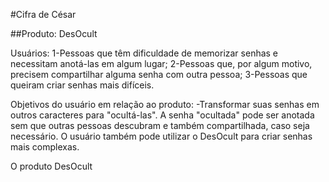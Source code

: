 #Cifra de César

##Produto: DesOcult

Usuários:
1-Pessoas que têm dificuldade de memorizar senhas e necessitam anotá-las em algum lugar;
2-Pessoas que, por algum motivo, precisem compartilhar alguma senha com outra pessoa;
3-Pessoas que queiram criar senhas mais difíceis.

Objetivos do usuário em relação ao produto:
-Transformar suas senhas em outros caracteres para "ocultá-las". A senha "ocultada" pode ser anotada sem que outras pessoas descubram e também compartilhada, caso seja necessário. O usuário também pode utilizar o DesOcult para criar senhas mais complexas.

O produto DesOcult
